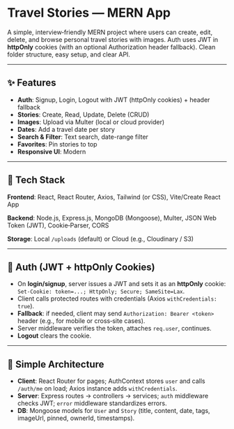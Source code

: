 # Travel Stories — MERN App

A simple, interview‑friendly MERN project where users can create, edit, delete, and browse personal travel stories with images. Auth uses JWT in **httpOnly** cookies (with an optional Authorization header fallback). Clean folder structure, easy setup, and clear API.

---

## ✨ Features

* **Auth**: Signup, Login, Logout with JWT (httpOnly cookies) + header fallback
* **Stories**: Create, Read, Update, Delete (CRUD)
* **Images**: Upload via Multer (local or cloud provider)
* **Dates**: Add a travel date per story
* **Search & Filter**: Text search, date-range filter
* **Favorites**: Pin stories to top
* **Responsive UI**: Modern

---

## 🧰 Tech Stack

**Frontend**: React, React Router, Axios, Tailwind (or CSS), Vite/Create React App

**Backend**: Node.js, Express.js, MongoDB (Mongoose), Multer, JSON Web Token (JWT), Cookie‑Parser, CORS

**Storage**: Local `/uploads` (default) or Cloud (e.g., Cloudinary / S3)

---

## 🔐 Auth (JWT + httpOnly Cookies)

* On **login/signup**, server issues a JWT and sets it as an **httpOnly** cookie: `Set-Cookie: token=...; HttpOnly; Secure; SameSite=Lax`.
* Client calls protected routes with credentials (Axios `withCredentials: true`).
* **Fallback**: if needed, client may send `Authorization: Bearer <token>` header (e.g., for mobile or cross‑site cases).
* Server middleware verifies the token, attaches `req.user`, continues.
* **Logout** clears the cookie.

---


## 🧠 Simple Architecture

* **Client**: React Router for pages; AuthContext stores `user` and calls `/auth/me` on load; Axios instance adds `withCredentials`.
* **Server**: Express routes → controllers → services; `auth` middleware checks JWT; `error` middleware standardizes errors.
* **DB**: Mongoose models for `User` and `Story` (title, content, date, tags, imageUrl, pinned, ownerId, timestamps).


